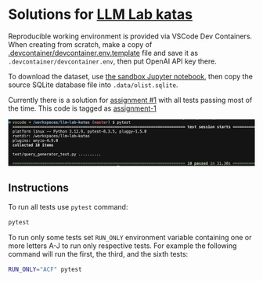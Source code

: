# Solutions for [LLM Lab katas](https://github.com/dmitry-buykin/llm-lab-katas)

Reproducible working environment is provided via VSCode Dev Containers. When creating from scratch, make a copy of [.devcontainer/devcontainer.env.template](.devcontainer/devcontainer.env.template) file and save it as `.devcontainer/devcontainer.env`, then put OpenAI API key there.

To download the dataset, use [the sandbox Jupyter notebook](./sandbox.ipynb), then copy the source SQLite database file into `.data/olist.sqlite`.

Currently there is a solution for [assignment #1](https://github.com/dmitry-buykin/llm-lab-katas/blob/main/1-entry-assignment.md) with all tests passing most of the time. This code is tagged as [assignment-1](https://github.com/igor-lobanov-maersk/llm-lab-assignments/tree/assignment-1)

<img src="misc/tests.jpeg" width="800px">

## Instructions

To run all tests use `pytest` command:

```sh
pytest
```

To run only some tests set `RUN_ONLY` environment variable containing one or more letters A-J to run only respective tests. For example the following command will run the first, the third, and the sixth tests:

```sh
RUN_ONLY="ACF" pytest 
```
